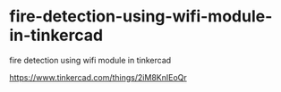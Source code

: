 # fire-detection-using-wifi-module-in-tinkercad
fire detection using wifi module in tinkercad


https://www.tinkercad.com/things/2iM8KnIEoQr
